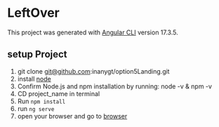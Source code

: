 # LeftOver

This project was generated with [Angular CLI](https://github.com/angular/angular-cli) version 17.3.5.

## setup Project

1. git clone git@github.com:inanygt/option5Landing.git
2. install [node](https://nodejs.org/en/download/package-manager)
3. Confirm Node.js and npm installation by running: node -v & npm -v
4. CD project_name in terminal
5. Run `npm install`
6. run `ng serve`
7. open your browser and go to [browser](localhost:4200)

